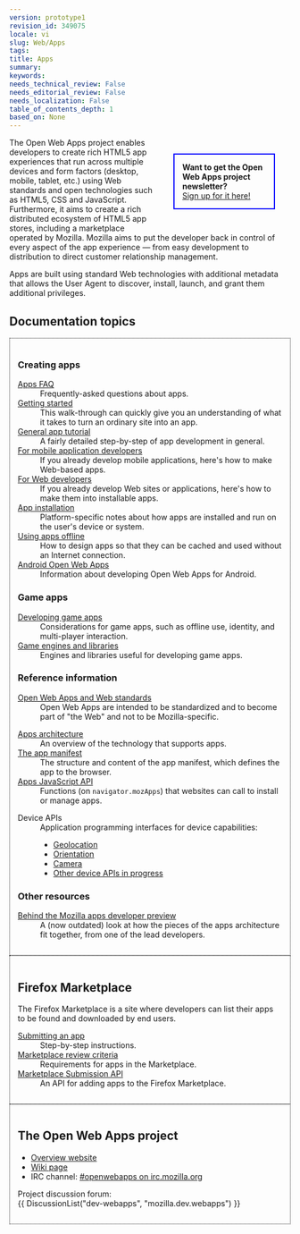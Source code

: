 ```yaml
---
version: prototype1
revision_id: 349075
locale: vi
slug: Web/Apps
tags: 
title: Apps
summary: 
keywords: 
needs_technical_review: False
needs_editorial_review: False
needs_localization: False
table_of_contents_depth: 1
based_on: None
---
```

<div style="float: right; margin: 2em; padding: 1em; border: solid blue 2px; width: 150px">
  <strong>Want to get the Open Web Apps project newsletter?</strong><br />
  <a href="/newsletter">Sign up for it here!</a></div>
<p>The Open Web Apps project enables developers to create rich HTML5 app experiences that run across multiple devices and form factors (desktop, mobile, tablet, etc.) using Web standards and open technologies such as HTML5, CSS and JavaScript. Furthermore, it aims to create a rich distributed ecosystem of HTML5 app stores, including a marketplace operated by Mozilla. Mozilla aims to put the developer back in control of every aspect of the app experience — from easy development to distribution to direct customer relationship management.</p>
<p>Apps are built using standard Web technologies with additional metadata that allows the User Agent to discover, install, launch, and grant them additional privileges.</p>
<h2 id="Documentation_topics">Documentation topics</h2>
<div style="overflow:hidden">
  <div style="-moz-column-width:28em; -webkit-columns:28em; columns:28em; border: dotted 1px; padding: 1em;">
    <div>
      <h3 id="Creating_apps">Creating apps</h3>
      <dl>
        <dt>
          <a href="/en-US/docs/Apps/FAQs">Apps FAQ</a></dt>
        <dd>
          Frequently-asked questions about apps.</dd>
        <dt>
          <a href="/en-US/docs/Apps/Getting_Started">Getting started</a></dt>
        <dd>
          This walk-through can quickly give you an understanding of what it takes to turn an ordinary site into an app.</dd>
        <dt>
          <a href="/en-US/docs/Apps/Tutorials/General">General app tutorial</a></dt>
        <dd>
          A fairly detailed step-by-step of app development in general.</dd>
        <dt>
          <a href="/en-US/docs/Apps/For_mobile_developers">For mobile application developers</a></dt>
        <dd>
          If you already develop mobile applications, here's how to make Web-based apps.</dd>
        <dt>
          <a href="/en-US/docs/Apps/For_Web_developers">For Web developers</a></dt>
        <dd>
          If you already develop Web sites or applications, here's how to make them into installable apps.</dd>
        <dt>
          <a href="/en-US/docs/Apps/Platform-specific_details">App installation</a></dt>
        <dd>
          Platform-specific notes about how apps are installed and run on the user's device or system.</dd>
        <!--
        <dt><a href="/en-US/docs/Apps/Identity_integration">Identity integration</a></dt>
        <dd>How to securely identify app users via BrowserID.</dd>
        -->
        <dt>
          <a href="/en-US/docs/Apps/Using_apps_offline">Using apps offline</a></dt>
        <dd>
          How to design apps so that they can be cached and used without an Internet connection.</dd>
        <dt>
          <a href="/en-US/docs/Apps/Apps_for_Android">Android Open Web Apps</a></dt>
        <dd>
          Information about developing Open Web Apps for Android.</dd>
      </dl>
    </div>
    <div>
      <h3 id="Game_apps">Game apps</h3>
      <dl>
        <dt>
          <a href="/en-US/docs/Apps/Developing_game_apps">Developing game apps</a></dt>
        <dd>
          Considerations for game apps, such as offline use, identity, and multi-player interaction.</dd>
        <dt>
          <a href="/en-US/docs/Apps/Game_engines_and_libraries">Game engines and libraries</a></dt>
        <dd>
          Engines and libraries useful for developing game apps.</dd>
      </dl>
    </div>
    <div>
      <h3 id="Reference_information">Reference information</h3>
      <dl>
        <dt>
          <a href="/en-US/docs/Open_Web_apps_and_Web_standards">Open Web Apps and Web standards</a></dt>
        <dd>
          Open Web Apps are intended to be standardized and to become part of "the Web" and not to be Mozilla-specific.</dd>
      </dl>
      <dl>
        <dt>
          <a href="/en-US/docs/Apps/Apps_architecture">Apps architecture</a></dt>
        <dd>
          An overview of the technology that supports apps.</dd>
        <dt>
          <a href="/en-US/docs/Apps/Manifest">The app manifest</a></dt>
        <dd>
          The structure and content of the app manifest, which defines the app to the browser.</dd>
        <!--
        <dt><a href="/en-US/docs/Apps/App_start-up_library">App start-up library</a></dt>
        <dd>For your convenience, a library that handles start-up checks for manifests, receipts, and user identity. Use it as-is, or crib for your own code.</dd>
        -->
        <dt>
          <a href="/en-US/docs/Apps/Apps_JavaScript_API">Apps JavaScript API</a></dt>
        <dd>
          Functions (on <code>navigator.mozApps</code>) that websites can call to install or manage apps.</dd>
      </dl>
      <dl>
        <dt>
          Device APIs</dt>
        <dd>
          Application programming interfaces for device capabilities:
          <ul>
            <li><a href="/en-US/docs/Using_geolocation">Geolocation</a></li>
            <li><a href="/en-US/docs/DOM/Orientation_and_motion_data_explained">Orientation</a></li>
            <li><a href="/en-US/docs/DOM/Using_the_Camera_API">Camera</a></li>
            <li><a href="https://wiki.mozilla.org/WebAPI">Other device APIs in progress</a></li>
          </ul>
        </dd>
      </dl>
      <h3 id="Other_resources">Other resources</h3>
      <dl>
        <dt>
          <a href="http://kix.in/2011/12/15/behind-the-mozilla-apps-developer-preview/">Behind the Mozilla apps developer preview</a></dt>
        <dd>
          A (now outdated) look at how the pieces of the apps architecture fit together, from one of the lead developers.</dd>
      </dl>
    </div>
  </div>
  <div style="-moz-column-width:28em; -webkit-columns:28em; columns:28em; border: dotted 1px; padding: 1em;">
    <h2 id="Firefox_Marketplace">Firefox Marketplace</h2>
    <p>The Firefox Marketplace is a site where developers can list their apps to be found and downloaded by end users.</p>
    <dl>
      <dt>
        <a href="/en-US/docs/Apps/Submitting_an_app">Submitting an app</a></dt>
      <dd>
        Step-by-step instructions.</dd>
      <dt>
        <a href="/en-US/docs/Apps/Marketplace_review_criteria">Marketplace review criteria</a></dt>
      <dd>
        Requirements for apps in the Marketplace.</dd>
      <dt>
        <a href="http://zamboni.readthedocs.org/en/latest/topics/api.html">Marketplace Submission API</a></dt>
      <dd>
        An API for adding apps to the Firefox Marketplace.</dd>
    </dl>
  </div>
  <div style="-moz-column-width:28em; -webkit-columns:14em; columns:28em">
    <!--
    <h3><a href="/en-US/docs/Apps/FAQs/Reporting">Reporting</a></h3>
    <div id="magicdomid97">
      <ul class="list-bullet1">
        <li><span>My payment got lost. What can I do?</span></li>
        <li><span>How do I remove an app from the market?</span></li>
        <li><span>Known Issues</span></li>
      </ul>
    </div>
  --></div>
  <div style="-moz-column-width:28em; -webkit-columns:14em; columns:28em; border: dotted 1px; padding: 1em;">
    <h2 id="The_Open_Web_Apps_project">The Open Web Apps project</h2>
    <ul>
      <li><a href="https://apps.mozillalabs.com/">Overview website</a></li>
      <li><a href="https://wiki.mozilla.org/Apps">Wiki page</a></li>
      <li>IRC channel: <a class="link-irc" href="irc://irc.mozilla.org#openwebapps">#openwebapps on irc.mozilla.org</a></li>
    </ul>
    <p>Project discussion forum:<br />
      {{ DiscussionList("dev-webapps", "mozilla.dev.webapps") }}</p>
  </div>
</div>
<p>&nbsp;</p>

